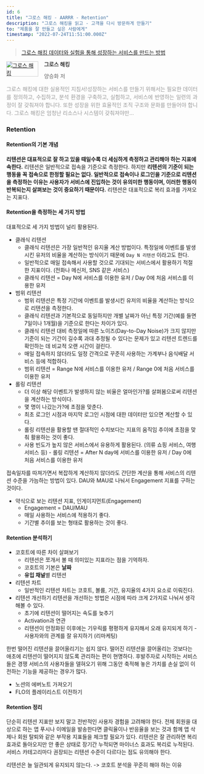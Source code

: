 ```yaml
---
id: 6
title: "그로스 해킹 - AARRR - Retention"
description: "그로스 해킹을 읽고 - 고객을 다시 방문하게 만들기"
to: "제품을 잘 만들고 싶은 사람에게"
timestamp: "2022-07-24T11:51:00.000Z"
---
```


> [그로스 해킹 데이터와 실험을 통해 성장하는 서비스를 만드는 방법](http://www.yes24.com/Product/Goods/96576416)

<div style="clear: left; text-align: left">
  <div style="float: left; margin: 0 15px 5px 0">
    <a
      href="http://www.yes24.com/Product/Goods/96576416"
      style="display: inline-block; overflow: hidden; border: solid 1px #ccc"
      target="_blank"
      ><img
        style="margin: -1px; vertical-align: top"
        src="//image.yes24.com/goods/96576416/S"
        alt="그로스 해킹"
    /></a>
  </div>
  <div>
    <p
      style="
        line-height: 1.2em;
        color: #333;
        font-size: 14px;
        font-weight: bold;
      "
    >
      그로스 해킹
    </p>
    <p style="margin-top: 5px; line-height: 1.2em; color: #666">
      양승화 저
    </p>
    <p
      style="
        margin-top: 14px;
        line-height: 1.5em;
        text-align: justify;
        color: #999;
      "
    >
      그로스 해킹에 대한 실용적인 지침서!성장하는 서비스를 만들기 위해서는
      필요한 데이터를 정의하고, 수집하고, 분석 환경을 구축하고, 실험하고,
      서비스에 반영하는 일련의 과정이 잘 갖춰져야 합니다. 또한 성장을 위한
      효율적인 조직 구조와 문화를 만들어야 합니다. 그로스 해킹은 엄청난 리소스나
      시스템이 갖춰져야만...
    </p>
  </div>
</div>

### Retention

#### Retention의 기본 개념

**리텐션은 대표적으로 잘 하고 있을 때일수록 더 세심하게 측정하고 관리해야 하는 지표에 속한다.**
리텐션은 일반적으로 접속을 기준으로 측정한다. 하지만 **리텐션의 기준이 되는 행동을 꼭 접속으로 한정할 필요는 없다. 일반적으로 접속이나 로그인을 기준으로 리텐션을 측정하는 이유는 사용자가 서비스에 진입하는 것이 유의미한 행동이며, 이러한 행동이 반복되는지 살펴보는 것이 중요하기 때문이다.**
리텐션은 대표적으로 복리 효과를 가져오는 지표다.

#### Retention을 측정하는 세 가지 방법

대표적으로 세 가지 방법이 널리 활용된다.

- 클래식 리텐션
  - 클래식 리텐션은 가장 일반적인 유지율 계산 방법이다. 특정일에 이벤트를 발생시킨 유저의 비율을 계산하는 방식이기 때문에 `Day N 리텐션` 이라고도 한다.
  - 일반적으로 매일 접속해서 사용할 것으로 기대되는 서비스에서 활용하기 적절한 지표이다. (전화나 메신저, SNS 같은 서비스)
  - 클래식 리텐션 = Day N에 서비스를 이용한 유저 / Day 0에 처음 서비스를 이용한 유저
- 범위 리텐션
  - 범위 리텐션은 특정 기간에 이벤트를 발생시킨 유저의 비율을 계산하는 방식으로 리텐션을 측정한다.
  - 클래식 리텐션과 기본적으로 동일하지만 개별 날짜가 아닌 특정 기간(예를 들면 7일이나 1개월)을 기준으로 한다는 차이가 있다.
  - 클래식 리텐션 대비 측정일에 따른 노이즈(Day-to-Day Noise)가 크지 않지만 기준이 되는 기간이 길수록 과대 추정될 수 있다는 문제가 있고 리텐션 트렌드를 확인하는 데 비교적 오랜 시간이 걸린다.
  - 매일 접속하지 않더라도 일정 간격으로 꾸준히 사용하는 가계부나 음식배달 서비스 등에 적합하다.
  - 범위 리텐션 = Range N에 서비스를 이용한 유저 / Range 0에 처음 서비스를 이용한 유저
- 롤링 리텐션
  - 더 이상 해당 이벤트가 발생하지 않는 비율은 얼마인가?를 살펴봄으로써 리텐션을 계산하는 방식이다.
  - 몇 명이 나갔는가?에 초점을 맞춘다.
  - 최초 로그인 시점과 마지막 로그인 시점에 대한 데이터만 있으면 계산할 수 있다.
  - 롤링 리텐션을 활용할 땐 절대적인 수치보다는 지표의 움직임 추이에 초점을 맞춰 활용하는 것이 좋다.
  - 사용 빈도가 높지 않은 서비스에서 유용하게 활용된다. (의류 쇼핑 서비스, 여행 서비스 등) - 롤링 리텐션 = After N day에 서비스를 이용한 유저 / Day 0에 처음 서비스를 이용한 유저

접속일자를 따져가면서 복잡하게 계산하지 않더라도 간단한 계산을 통해 서비스의 리텐션 수준을 가늠하는 방법이 있다. DAU와 MAU로 나눠서 Engagement 지표를 구하는 것이다.

- 약식으로 보는 리텐션 지표, 인게이지먼트(Engagement)
  - Engagement = DAU/MAU
  - 매일 사용하는 서비스에 적용하기 좋다.
  - 기간별 추이를 보는 형태로 활용하는 것이 좋다.

#### Retention 분석하기

- 코호트에 따른 차이 살펴보기
  - 리텐션은 쪼개서 볼 때 의미있는 지표라는 점을 기억하자.
  - 코호트의 기본은 **날짜**
  - **유입 채널**별 리텐션
- 리텐션 차트
  - 일반적인 리텐션 차트는 코호트, 볼륨, 기간, 유지율의 4가지 요소로 이뤄진다.
- 리텐션 개선하기
  리텐션을 개선하는 방법은 시점에 따라 크게 2가지로 나눠서 생각해볼 수 있다.
  - 초기에 리텐션이 떨어지는 속도를 늦추기
  - Activation과 연관
  - 리텐션이 안정화된 이후에는 기우릭를 평평하게 유지해서 오래 유지되게 하기 - 사용자와의 관계를 잘 유지하기 (리마케팅)

한번 떨어진 리텐션을 끌어올리기는 쉽지 않다. 떨어진 리텐션을 끌어올리는 것보다는 애초에 리텐션이 떨어지지 않도록 관리하는 편이 현명하다.
후발주자로 시작하는 서비스들은 경쟁 서비스의 사용자들을 델혀오기 위해 그동안 축적해 놓은 가치를 손실 없이 이전하는 기능을 제공하는 경우가 많다.

- 노션의 에버노트 가져오기
- FLO의 플레이리스트 이전하기

#### Retention 정리

단순히 리텐션 지표만 보지 말고 전반적인 사용자 경험을 고려해야 한다. 전체 회원을 대상으로 하는 앱 푸시나 이메일을 발송한다면 클릭율이나 반응율을 보는 것과 함께 앱 삭제나 회원 탈퇴와 같은 부작용 지표들을 체크할 필요가 있다.
리텐션은 잘 관리하면 복리 효과로 돌아오지만 안 좋은 상태로 장기간 누적되면 마이너스 효과도 복리로 누적된다.
서비스 카테고리마다 권장되는 리텐션 수준이 다르다는 점도 유의해야 한다.

리텐션은 늘 일관되게 유지되지 않는다. -> 코호트 분석을 꾸준히 해야 하는 이유
